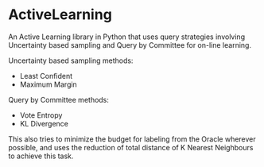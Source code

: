 # ActiveLearning
An Active Learning library in Python that uses query strategies involving Uncertainty based sampling and Query by Committee for on-line learning.

Uncertainty based sampling methods:
* Least Confident
* Maximum Margin

Query by Committee methods:
* Vote Entropy
* KL Divergence

This also tries to minimize the budget for labeling from the Oracle wherever possible, and uses the reduction of total distance of K Nearest Neighbours to achieve this task.

